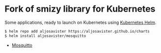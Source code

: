 # Fork of smizy library for Kubernetes

Some applications, ready to launch on Kubernetes using [Kubernetes Helm](https://github.com/kubernetes/helm).

```sh
$ helm repo add aljosavister https://aljosavister.github.io/charts
$ helm install aljosavister/mosquitto
```

- [Mosquitto](https://github.com/smizy/charts/tree/master/mosquitto)
